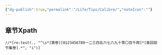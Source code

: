 ```yaml
---
{"dg-publish":true,"permalink":"/Life/Tips/Calibre/","noteIcon":""}
---
```


## 章节Xpath
```
//*[re:test(., "^\s*[第卷][0123456789一二三四五六七八九十零〇百千两]*[章回部节集卷].*", "i")]
```